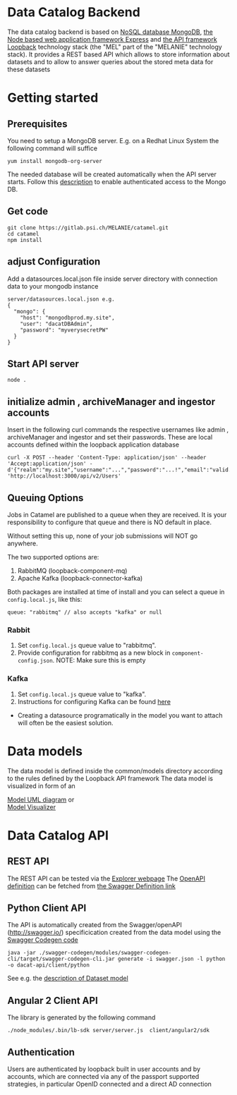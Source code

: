 # Data Catalog Backend
The data catalog backend is based on [NoSQL database MongoDB](https://www.mongodb.com/), [the Node based web application framework Express](http://expressjs.com/) and [the API framework Loopback](http://loopback.io/) technology stack (the "MEL" part of the "MELANIE" technology stack). It provides a REST based API which allows to store information about datasets and to allow to answer queries about the stored meta data for these datasets

# Getting started

## Prerequisites
You need to setup a MongoDB server. E.g. on a Redhat Linux System the following command will suffice

```
yum install mongodb-org-server
```

The needed database will be created automatically when the API server starts. Follow this [description](https://docs.mongodb.com/manual/tutorial/enable-authentication/) to enable authenticated access to the Mongo DB.

## Get code
```
git clone https://gitlab.psi.ch/MELANIE/catamel.git
cd catamel
npm install
```

## adjust Configuration
Add a datasources.local.json file inside server directory with connection data to your mongodb instance

```
server/datasources.local.json e.g.
{
  "mongo": {
    "host": "mongodbprod.my.site",
    "user": "dacatDBAdmin",
    "password": "myverysecretPW"
  }
}

```

## Start API server
```
node .
```

## initialize admin , archiveManager and ingestor accounts

Insert in the following curl commands the respective usernames like admin , archiveManager and ingestor and set their passwords. These are local accounts defined within the loopback application database

```
curl -X POST --header 'Content-Type: application/json' --header 'Accept:application/json' -d'{"realm":"my.site","username":"...","password":"...!","email":"valid.email@my.site","emailVerified":true}' 'http://localhost:3000/api/v2/Users'

```

## Queuing Options

Jobs in Catamel are published to a queue when they are received. It is your responsibility to configure that queue and there is NO default in place.

Without setting this up, none of your job submissions will NOT go anywhere.

The two supported options are:
1. RabbitMQ (loopback-component-mq)
2. Apache Kafka (loopback-connector-kafka)

Both packages are installed at time of install and you can select a queue in `config.local.js`, like this:

`queue: "rabbitmq" // also accepts "kafka" or null`


### Rabbit

1. Set `config.local.js` queue value to "rabbitmq".
2. Provide configuration for rabbitmq as a new block in `component-config.json`. NOTE: Make sure this is empty

### Kafka

1. Set `config.local.js` queue value to "kafka".
2. Instructions for configuring Kafka can be found [here](https://www.npmjs.com/package/loopback-connector-kafka)

* Creating a datasource programatically in the model you want to attach will often be the easiest solution.

# Data models

The data model is defined inside the common/models directory according to the rules defined by the Loopback API framework
The data model is visualized in form of an

[Model UML diagram](http://localhost:3000/modeldiagram) or  
[Model Visualizer](http://localhost:3000/visualize)

# Data Catalog API

## REST API

The REST API can be tested via the [Explorer webpage](http://localhost:3000/explorer)
The [OpenAPI definition](https://www.openapis.org/) can be fetched from  [the Swagger Definition link](http://localhost:3000/explorer/swagger.json)

## Python Client API
The API is automatically created from the Swagger/openAPI (http://swagger.io/) specificication created from the data model using the [Swagger Codegen code](https://github.com/swagger-api/swagger-codegen)

```
java -jar ./swagger-codegen/modules/swagger-codegen-cli/target/swagger-codegen-cli.jar generate -i swagger.json -l python -o dacat-api/client/python
```

See e.g. the [description of Dataset model](https://gitlab.psi.ch/MELANIE/catamel/blob/master/client/python/docs/Dataset.md)

## Angular 2 Client API
The library is generated by the following command
```
./node_modules/.bin/lb-sdk server/server.js  client/angular2/sdk
```

## Authentication
Users are authenticated by loopback built in user accounts and by accounts, which are connected via any of the passport supported strategies, in particular OpenID connected and a direct AD connection
